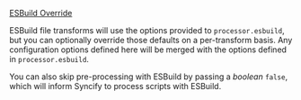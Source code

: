[ESBuild Override](https://esbuild.github.io/)

ESBuild file transforms will use the options provided to `processor.esbuild`, but you can optionally override those defaults on a per-transform basis. Any configuration options defined here will be merged with the options defined in `processor.esbuild`.

You can also skip pre-processing with ESBuild by passing a _boolean_ `false`, which will inform Syncify to process scripts with ESBuild.


